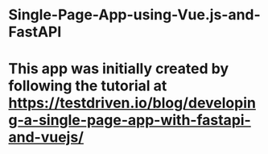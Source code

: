 # Single-Page-App-using-Vue.js-and-FastAPI
# This app was initially created by following the tutorial at https://testdriven.io/blog/developing-a-single-page-app-with-fastapi-and-vuejs/
